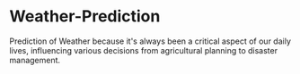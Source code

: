 # Weather-Prediction
Prediction of Weather because it's always been a critical aspect of our daily lives, influencing various decisions from agricultural planning to disaster management. 
